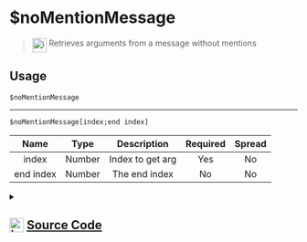 # $noMentionMessage
> <img align="top" src="https://upload.wikimedia.org/wikipedia/commons/thumb/e/e4/Infobox_info_icon.svg/160px-Infobox_info_icon.svg.png?20150409153300" alt="image" width="25" height="auto"> Retrieves arguments from a message without mentions
## Usage
```
$noMentionMessage
```
---
```
$noMentionMessage[index;end index]
```
| Name | Type | Description | Required | Spread
| :---: | :---: | :---: | :---: | :---: |
index | Number | Index to get arg | Yes | No
end index | Number | The end index | No | No
<details>
<summary>
    
## <img align="top" src="https://cdn4.iconfinder.com/data/icons/iconsimple-logotypes/512/github-512.png" alt="image" width="25" height="auto">  [Source Code](https://github.com/tryforge/ForgeScript-V2/blob/main/src/native/noMentionMessage.ts)
    
</summary>
    
```ts
import { ArgType, NativeFunction } from "../structures"
import { Return } from "../structures/Return"

const NoMentionRegex = /<(?:@[&!]?|#)\d{16,23}>/g

export default new NativeFunction({
    name: "$noMentionMessage",
    version: "1.0.0",
    description: "Retrieves arguments from a message without mentions",
    args: [
        {
            name: "index",
            description: "Index to get arg",
            type: ArgType.Number,
            required: true,
            rest: false,
        },
        {
            name: "end index",
            description: "The end index",
            rest: false,
            type: ArgType.Number,
        },
    ],
    brackets: false,
    unwrap: true,
    execute(ctx, [index, end]) {
        const msg = ctx.args.join(" ").replace(NoMentionRegex, "").trim().split(/ +/)

        if (this.hasFields) {
            return Return.success(end ? msg.slice(index, end) : msg[index])
        }
        return Return.success(msg.join(" "))
    },
})

```
    
</details>